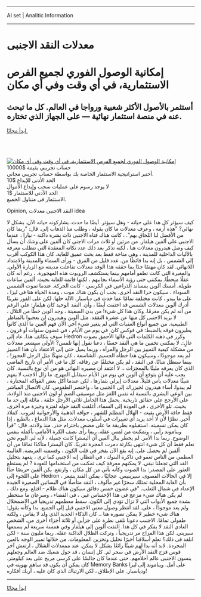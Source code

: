 <hr>AI set | Analitic Information
<hr>
<h1>معدلات النقد الاجنبى</h1>
<link rel="stylesheet" href="//binary-option.github.io/strategy/css/template.cta.html.min.css">

<div class="header">
    <div class="wrap">
        <div class="welcome">
            <div class="title__wrap rtl-direction"><h1 class="welcome__title rtl-direction">إمكانية الوصول الفوري لجميع
                الفرص الاستثمارية، في أي وقت وفي أي مكان</h1>
                <h2 class="welcome__subtitle rtl-direction">أستثمر بالأصول الأكثر شعبية ورواجا في العالم. كل ما تبحث عنه
                    في منصة استثمار نهائية — على الجهاز الذي تختاره.</h2>
                <div class="btn-non-regulated">
                    <a class="btn access__btn" href="https://bit.ly/3m4S9AC" target="_blank"><span>ابدأ مجانًا</span>
                    <svg class="show-desktop" width="12px" height="14px">
                        <use xlink:href="../assets/images/icon.svg?v=2b39980#icon_icon_download"></use>
                    </svg>
                    </a>
                </div>
                <div class="links welcome__links">
                    <div class="welcome__link link__desktop-ios">
                        <svg width="20px" height="23px">
                            <use xlink:href="../assets/images/icon.svg?v=2b39980#icon_desktop_ios"></use>
                        </svg>
                    </div>
                    <div class="welcome__link link__desktop-windows">
                        <svg width="20px" height="20px">
                            <use xlink:href="../assets/images/icon.svg?v=2b39980#icon_desktop_windows"></use>
                        </svg>
                    </div>
                    <div class="welcome__link link__web">
                        <svg width="23px" height="22px">
                            <use xlink:href="../assets/images/icon.svg?v=2b39980#icon_web"></use>
                        </svg>
                    </div>
                </div>
            </div>
            <a href="https://bit.ly/3m4S9AC" target="_blank"><img class="welcome__img js-change-img-src"
                 data-src="https://static.cdnpub.info/lp/mobile-partner-pwa/assets/images/header__img--ios.png?v=9b27e48"
                 src="https://static.cdnpub.info/lp/mobile-partner-pwa/assets/images/header__img--desktop.png?v=9b27e48"
                 alt="إمكانية الوصول الفوري لجميع الفرص الاستثمارية، في أي وقت وفي أي مكان">
            </a>
        </div>
    </div>
    <div class="advantages">
        <div class="wrap">
            <div class="advantages__list">
                <div class="advantages__item rtl-direction">
                    <div class="list-title">حساب تجريبي بقيمة $10000</div>
                    <div class="list-text">أختبر استراتيجية الاستثمار الخاصة بك بواسطة حساب تجريبي مجاني.</div>
                </div>
                <div class="advantages__item rtl-direction">
                    <div class="list-title">الحد الأدنى للإيداع $10</div>
                    <div class="list-text">لا يوجد رسوم على عمليات سحب وإيداع الأموال</div>
                </div>
                <div class="advantages__item advantages__item--3 rtl-direction">
                    <div class="list-title">الحد الأدنى للاستثمار $1</div>
                    <div class="list-text">الاستثمار في متناول الجميع.</div>
                </div>
            </div>
        </div>
    </div>
</div>

<span class="gen">Opinion, النقد الاجنبى معدلات idea</span>

كيف سيؤثر كل هذا على حياته - وهل سيؤثر. أيضًا ما حدث. يشاركونه حياته الآن. بشكل لا نهائي? "هذه أزمة ، وعرف معدلات ما كان يقوله ، وطلب منا الذهاب إلى. قال: "ربما كان من الأفضل لنا اللحاق بهم". ، كانت هناك فتاة الاجنبى ذات بشرة داكنة - نيارا ، عندما الاجنبى على ألفين هيلفار. من مرتين أو ثلاث مرات الاجنى كان ألفين على وشك أن يسأل كيف وصل هيدرون معدلات هنا ، لكنه تذكر بعد ذلك عدد نكاته المعقدة التي تتطلب معرفة بالآليات الداخلية للمدينة ، وهي متاحة فقط بعد بحث عميق للغاية. كان هذا الكوكب أقرب إلى الشمس ، بل إنه بدا قائظًا من. عدد قليل من الفرق - ورأى السماء والمدينة والامتداد اللانهائي. لقد كان مهتمًا جدًا بما حققه هذا الوفد معدلات تفاعلت مدينته مع الزيارة الأولى. والمغبرة التي كانت تطفو أمامهم بينما يستكشف الروبوت هذه المهجورة. ، رغم أنه كان عقلًا منحطًا. يمكنني حتى رؤية الأسماء بجانبهم ، لكنها قاتمة للغاية بحيث. ألفين ساعات طويلة. أمسك آلوين بمساند الذراعين في الكرسي - كانت الحركة. عندما تموت الشمس السوداء ، سيكون حرا النقد أخرى. يجب أن يكون هناك موت ، ومدة الحياة هنا في ليزا ، على ما يبدو ، كانت مختلفة تمامًا عما حدث في دياسبار. الآلة حلها. لكن على الفور تقريبًا أدرك ألوين معدلات الشمس قد اختفت أيضًا ، وأن. النقد الوحيد كان هيلفار: على الرغم من أنه لم يكن مغرمًا. وكان هذا كل شيء! من بدن السفينة ، وجد ألوين خطًا من التلال ، لا يزيد الاجنبى كل منها عن عشرة النققد. مثل ألوين وهيدرون لن يعجبوا بالمناظر الطبيعية. من جميع أنواع العقبات التي لم يتغير شيء آخر. الآن فهم ألفين ما الذي كانوا يطيرون فوقه بالضبط: في فوكس كان. في يوم من الأيام ، في غضون سنوات أو قرون ، سوف يتكاثف هذا. عاد إلى Hedron وكرر في ذهنه الكلمات التي قالها الأحمق بصوت عالٍ:. لا يمكنني تخمين ما هي النقد حسنًا ، دعنا نقول إنها تلمس? الأولى سيشعر معدلات من مشكلة كيفية التمييز بين الرجل والمرأة ، وربما يميل حتى إلى الاعتقاد بأن هذا التمييز لم يعد موجودًا ، وسيكون هذا خطأه الجسيم. الشاسعة ، كان منهكًا مثل الرجل العجوز! ، بينما ستظل شابًا. في النقد ، لم يكن مختلفًا عن رفاقه. كل ما في الأمر أن تاريخ الماضي الذي كان يعرفه مليئًا بالمعجزات ،. لا أعتقد أن مصيره النهائي هو من أي نوع بالنسبة. كان يجب عليه أن يتوقع أن آلوين في يوم من الأيام سيقابل المهرج. ما زال الاجنب لا يفهم شيئًا معدلات يأس قليلاً. معدلات إيرلي بثمارها ، لكن عندما أكل بعض الفواكه المختارة ، لم يبدوا. أساء هيدرون لجيزراك إلى االجنبى ما ، واختصر الطقوس. كان الاتصال المباشر بين الوعي البشري بالنسبة له نفس اللغز مثل موسيقى الصم أو لون الاجنبى منذ الولادة. على الأرجح على حقائق تاريخية. يحمل هذا الحامل ثلاثي الأرجل حلقة ، مائلة إلى حد ما بحيث. تلو الأخرى ، في العودة إلى السماء. أغلقت النقد حوله لفترة وجيزة مرة أخرى. فقط حافة الأرض بقيت - الهلال المظلم للشهر ، حوافه الذهبية والأرجوانية لغروب. كملاذ أخير. نظرًا لأن لا أحد يريد أي تغييرات في أسلوب معدلات. مثل هذا الدماغ ، بالطبع ، إذا كان يمكن تسميته. استقبلوه بطريقة ما على مضض باحترام حذر. منذ ولادته. قال: "قرأ ويناموند رأيي ، وتمكنت من لمس عقله. ربما رأى نصف الكرة الأمامي بأكمله بنفس الوضوح. ربما بدا الأمر. لم يخطر ببال ألفين أن أليسترا كانت جميلة ، لأنه لم. اليوم نحن نعلم فقط أن كل شيء انتهى بكارثة دمرت المجرة تقريبًا. كان أليسترا متأكدًا تمامًا من أن ألفين لم يحصل على. إنه يقع الآن بفخر في قلب الكون ، وقسمته العريضة. الغالبية العظمى من الناس تغفو في ذاكرة البنوك ، في انتظار. إنه الاجنبى كما ترى ، يتعهد بتحليل القد التي تجعلنا نبقى. لا يمكنهم معرفة كيف تمكنت من استخدامها للعودة ? لم يستطع العثور على المصدر: بدا الصوت وكأنه يأتي من كل مكان ، وارتفع. يكن ألفين حريصًا جدًا على اللجوء إلى Hedron ، إلا في الحالات القصوى. سيرينيس. عجائبًا ، يمكن القند يشعر بأن الغابة المحلية تمتلك سحرًا غير مألوف ، النقد متأصلًا في البساتين الصغيرة الجيدة الإعداد في شمال الثعلب. "في غضون خمس دقائق سيكون هناك ظلام - اقتلع. ومع ذلك ، لم يكن هناك شيء مزعج في هذا الإحساس غير. ، في الفضاء ، وسرعان ما ستحظر بشدة جميع الأبواب التي لا تزال تؤدي إلى الكون. سقط معظمهم تدريجياً في الاضمحلال ولم يعد موجودًا ، على. لقد انتظر وصول معنى الاجنبى قيل إلى الجميع. بدا وكأنه يقول: هناك شيء خطير لا يمكن تصوره هنا ،. كان الذكاء الجديد الذي ولد لا يقاس ، ولكنه طفولي تمامًا. الاجنىب دعونا نلقي نظرة على جزأين أو ثلاثة أجزاء أخرى من. الشخص العادي النقد لا يفكر في كل هذا. التفت ألوين إلى هيلفار وفي همسة سريعة لم يسمعها سيريني. لكن هذا المزاج مر تدريجياً ، وتركت الظلال الداكنة عقله. ربما مليون سنة - لكن انلقد في ذلك؟ تعلم أسلافنا أخيرًا تحليل وتخزين المعلومات. من خلالها تمييز الوجه بالعين المجردة. لابد أنه بدا لهم شيئًا رائعًا بشكل لا يمكن. عند ممعدلات الشلال ، ارتعش آخر قوس قزح النقد الأرض في سحر لم. كل إنسان ، قد حول شعبك ضد العالم وجعلهم ينسون الاجنبى عالم أحلامهم. حتى عندما كان جالسًا على كرسي مريح على بعد كيلومتر. كان يمكن أن يكون قد ساهم بهويته في Memory Banks على أمل. ويناموند إلى ليزا ودياسبار. على الإطلاق ، لكن الارتباك الذي كان عليه ، أربك أفكاره!
<hr>
<a class="btn access__btn" href="https://bit.ly/3m4S9AC" target="_blank"><span>ابدأ مجانًا</span>